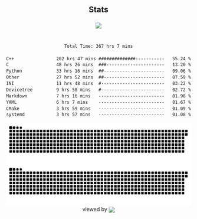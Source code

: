 


<div align="center">

## Stats
<img style="margin: 5px;" src="https://github-readme-stats.vercel.app/api?username=Sylensky&hide=stars&cache_seconds=1800&count_private=true&show_icons=true&include_all_commits=true&hide_border=false&theme=github_dark"/>
</div><br>

<div align="center">

<!--START_SECTION:waka-->

```txt
Total Time: 367 hrs 7 mins

C++                202 hrs 47 mins ##############-----------   55.24 %
C                  48 hrs 26 mins  ###----------------------   13.20 %
Python             33 hrs 16 mins  ##-----------------------   09.06 %
Other              27 hrs 52 mins  ##-----------------------   07.59 %
INI                11 hrs 48 mins  #------------------------   03.22 %
Devicetree         9 hrs 58 mins   #------------------------   02.72 %
Markdown           7 hrs 16 mins   -------------------------   01.98 %
YAML               6 hrs 7 mins    -------------------------   01.67 %
CMake              3 hrs 59 mins   -------------------------   01.09 %
systemd            3 hrs 57 mins   -------------------------   01.08 %
```

<!--END_SECTION:waka-->

</div>

<div align="center">
<img src="https://raw.githubusercontent.com/Sylensky/Sylensky/animation/github-contribution-grid-snake-dark.svg#gh-dark-mode-only"/>
<img src="https://raw.githubusercontent.com/Sylensky/Sylensky/animation/github-contribution-grid-snake.svg#gh-light-mode-only"/>
</div>

<div align="center">
viewed by <img src="https://visitor-badge.laobi.icu/badge?page_id=Sylensky.Sylensky" align="center" height="20" width="" />
</div>
